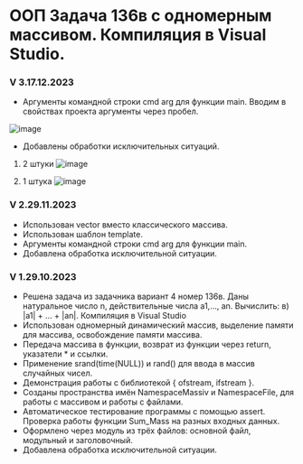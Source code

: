 # ООП Задача 136в с одномерным массивом. Компиляция в Visual Studio.
### V 3.17.12.2023
- Аргументы командной строки cmd arg для функции main. Вводим в свойствах проекта аргументы через пробел.

![image](https://github.com/BurdinskayaNV/OOP-2-kurs/assets/148595309/dd044814-3dde-45e1-bef8-263806099716)

- Добавлены обработки исключительных ситуаций.
1. 2 штуки
 ![image](https://github.com/BurdinskayaNV/OOP-2-kurs/assets/148595309/5e52c92b-6753-42fa-94ae-f93fdb8c35ba)

2. 1 штука
![image](https://github.com/BurdinskayaNV/OOP-2-kurs/assets/148595309/3f384c61-c622-451f-8b9c-d5d8c88fc7b8)

### V 2.29.11.2023
- Использован vector вместо классического массива.
- Использован шаблон template.
- Аргументы командной строки cmd arg для функции main.
- Добавлена обработка исключительной ситуации.

### V 1.29.10.2023
- Решена задача из задачника вариант 4 номер 136в.
  Даны натуральное число n, действительные числа a1,..., an. Вычислить: в) |a1| + ... + |an|. Компиляция в Visual Studio
- Использован одномерный динамический массив, выделение памяти для массива, освобождение памяти массива.
- Передача массива в функции, возврат из функции через return, указатели * и ссылки.
- Применение srand(time(NULL)) и rand() для ввода в массив случайных чисел.
- Демонстрация работы с библиотекой <fstream> { ofstream, ifstream }.
- Созданы пространства имён NamespaceMassiv и NamespaceFile, для работы с массивом и работы с файлами.
- Автоматическое тестирование программы с помощью assert. Проверка работы функции Sum_Mass на разных входных данных.
- Оформлено через модуль из трёх файлов: основной файл, модульный и заголовочный.
- Добавлена обработка исключительной ситуации.

